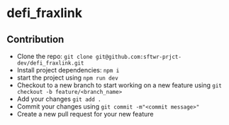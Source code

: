 # defi_fraxlink

## Contribution

- Clone the repo: `git clone git@github.com:sftwr-prjct-dev/defi_fraxlink.git`
- Install project dependencies: `npm i`
- start the project using `npm run dev`
- Checkout to a new branch to start working on a new feature using `git checkout -b feature/<branch_name>`
- Add your changes `git add .`
- Commit your changes using `git commit -m"<commit message>"`
- Create a new pull request for your new feature
